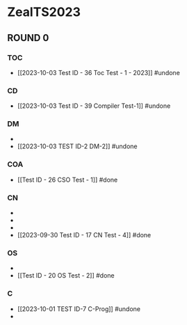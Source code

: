 # ZealTS2023
## ROUND 0
### TOC
- [[2023-10-03 Test ID - 36 Toc Test - 1 - 2023]] #undone

### CD
- [[2023-10-03 Test ID - 39 Compiler Test-1]] #undone 

### DM
-  
- [[2023-10-03 TEST ID-2 DM-2]] #undone 

### COA
- [[Test ID - 26 CSO Test - 1]] #done

### CN
- 
- 
- 
- [[2023-09-30 Test ID - 17 CN Test - 4]] #done 

### OS
- 
- [[Test ID - 20 OS Test - 2]] #done 

### C
- [[2023-10-01 TEST ID-7 C-Prog]] #undone 
- 